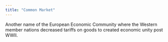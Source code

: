 ```yaml
---
title: "Common Market"
---
```

Another name of the European Economic Community where the Western member nations decreased tariffs on goods to created economic unity post WWII.

